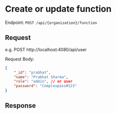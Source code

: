 # Create or update function

Endpoint: `POST /api/{organization}/function`

## Request

e.g. 
POST http://localhost:4080/api/user

Request Body: 

```json
{ 
    "_id": "prabhat",
	"name": "Prabhat Sharma",
	"role": "admin", // or user
	"password": "Complexpass#123"
}
```

## Response
